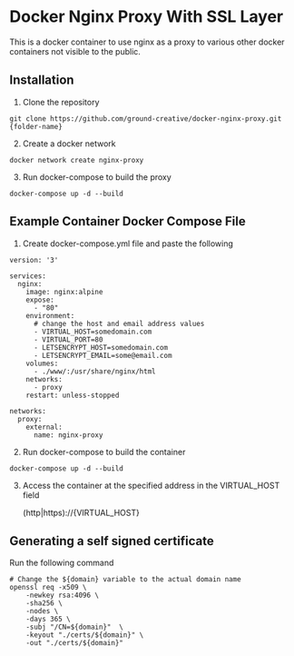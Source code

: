 # Docker Nginx Proxy With SSL Layer

This is a docker container to use nginx as a proxy 
to various other docker containers not visible to the public.

## Installation 

1) Clone the repository
```
git clone https://github.com/ground-creative/docker-nginx-proxy.git {folder-name}
```

2) Create a docker network
```
docker network create nginx-proxy
```

3) Run docker-compose to build the proxy
```
docker-compose up -d --build
```

## Example Container Docker Compose File

1) Create docker-compose.yml file and paste the following
```
version: '3'

services:
  nginx:
    image: nginx:alpine
    expose:
      - "80"
    environment:
	  # change the host and email address values
      - VIRTUAL_HOST=somedomain.com
      - VIRTUAL_PORT=80
      - LETSENCRYPT_HOST=somedomain.com
      - LETSENCRYPT_EMAIL=some@email.com
    volumes:
      - ./www/:/usr/share/nginx/html
    networks:
      - proxy
    restart: unless-stopped

networks:
  proxy:
    external:
      name: nginx-proxy
```

2) Run docker-compose to build the container
```
docker-compose up -d --build
```

3) Access the container at the specified address in the VIRTUAL_HOST field

	(http|https)://{VIRTUAL_HOST}

## Generating a self signed certificate

Run the following command
```
# Change the ${domain} variable to the actual domain name
openssl req -x509 \           
    -newkey rsa:4096 \
    -sha256 \
    -nodes \
    -days 365 \
    -subj "/CN=${domain}"  \
    -keyout "./certs/${domain}" \
    -out "./certs/${domain}"
```
